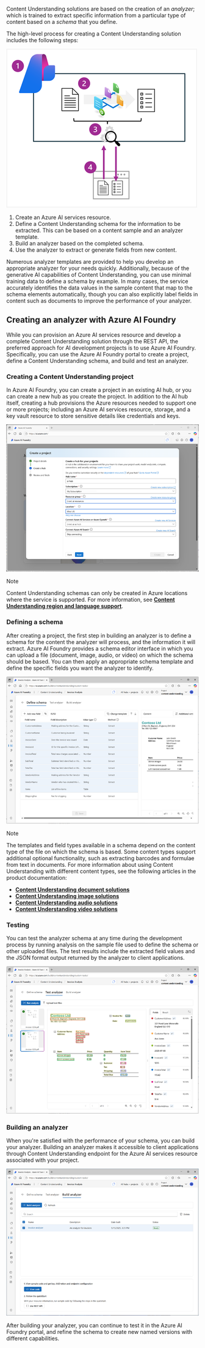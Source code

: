 Content Understanding solutions are based on the creation of an *analyzer*; which is trained to extract specific information from a particular type of content based on a *schema* that you define.

The high-level process for creating a Content Understanding solution includes the following steps:

![Diagram of a sample document being used to create a schema for an analyzer that is consumed by a client application.](../media/analyzer.png)

1. Create an Azure AI services resource.
1. Define a Content Understanding schema for the information to be extracted. This can be based on a content sample and an analyzer template.
1. Build an analyzer based on the completed schema.
1. Use the analyzer to extract or generate fields from new content.

Numerous analyzer templates are provided to help you develop an appropriate analyzer for your needs quickly. Additionally, because of the generative AI capabilities of Content Understanding, you can use minimal training data to define a schema by example. In many cases, the service accurately identifies the data values in the sample content that map to the schema elements automatically, though you can also explicitly label fields in content such as documents to improve the performance of your analyzer.

## Creating an analyzer with Azure AI Foundry

While you can provision an Azure AI services resource and develop a complete Content Understanding solution through the REST API, the preferred approach for AI development projects is to use Azure AI Foundry. Specifically, you can use the Azure AI Foundry portal to create a project, define a Content Understanding schema, and build and test an analyzer.

### Creating a Content Understanding project

In Azure AI Foundry, you can create a project in an existing AI hub, or you can create a new hub as you create the project. In addition to the AI hub itself, creating a hub provisions the Azure resources needed to support one or more projects; including an Azure AI services resource, storage, and a key vault resource to store sensitive details like credentials and keys.

![Screenshot of the Create new project user interface in Azure AI Foundry.](../media/new-project.png)

> [!NOTE]
> Content Understanding schemas can only be created in Azure locations where the service is supported. For more information, see **[Content Understanding region and language support](/azure/ai-services/content-understanding/language-region-support)**.

### Defining a schema

After creating a project, the first step in building an analyzer is to define a schema for the content the analyzer will process, and the information it will extract. Azure AI Foundry provides a schema editor interface in which you can upload a file (document, image, audio, or video) on which the schema should be based. You can then apply an appropriate schema template and define the specific fields you want the analyzer to identify.

![Screenshot of the Define schema user interface in Azure AI Foundry.](../media/define-schema.png)

> [!NOTE]
> The templates and field types available in a schema depend on the content type of the file on which the schema is based. Some content types support additional optional functionality, such as extracting barcodes and formulae from text in documents. For more information about using Content Understanding with different content types, see the following articles in the product documentation:
>
> - **[Content Understanding document solutions](/azure/ai-services/content-understanding/document/overview)**
> - **[Content Understanding image solutions](/azure/ai-services/content-understanding/image/overview)**
> - **[Content Understanding audio solutions](/azure/ai-services/content-understanding/audio/overview)**
> - **[Content Understanding video solutions](/azure/ai-services/content-understanding/video/overview)**

### Testing

You can test the analyzer schema at any time during the development process by running analysis on the sample file used to define the schema or other uploaded files. The test results include the extracted field values and the JSON format output returned by the analyzer to client applications.

![Screenshot of the Test analyzer user interface in Azure AI Foundry.](../media/document-analysis.png)

### Building an analyzer

When you're satisfied with the performance of your schema, you can build your analyzer. Building an analyzer makes it accessible to client applications through Content Understanding endpoint for the Azure AI services resource associated with your project.

![Screenshot of the Build analyzer user interface in Azure AI Foundry.](../media/build-analyzer.png)

After building your analyzer, you can continue to test it in the Azure AI Foundry portal, and refine the schema to create new named versions with different capabilities.
